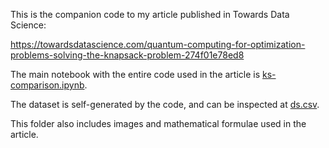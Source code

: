 This is the companion code to my article published in Towards Data Science:

https://towardsdatascience.com/quantum-computing-for-optimization-problems-solving-the-knapsack-problem-274f01e78ed8

The main notebook with the entire code used in the article is [ks-comparison.ipynb](./ks-comparison.ipynb).

The dataset is self-generated by the code, and can be inspected at [ds.csv](./ds.csv).

This folder also includes images and mathematical formulae used in the article.
